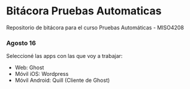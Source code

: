 # Bitácora Pruebas Automaticas
Repositorio de bitácora para el curso Pruebas Automáticas - MISO4208

### Agosto 16
Seleccioné las apps con las que voy a trabajar:
- Web: Ghost
- Móvil iOS: Wordpress
- Móvil Android: Quill (Cliente de Ghost)
